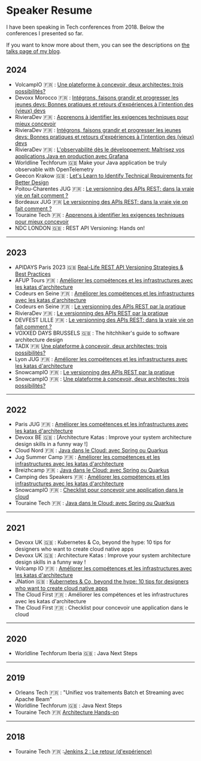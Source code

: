 # Speaker Resume


I have been speaking in Tech conferences from 2018. 
Below the conferences I presented so far.

If you want to know more about them, you can see the descriptions on [the talks page of my blog](/talks).

## 2024

- VolcampIO :fr: : [Une plateforme à concevoir, deux architectes: trois possibilités?](https://www.volcamp.io/talks/24d2t3s1)
- Devoxx Morocco :fr: : [Intégrons, faisons grandir et progresser les jeunes devs: Bonnes pratiques et retours d'expériences à l'intention des (vieux) devs](https://devoxx.ma/speaker/alexandre-touret/)
- RivieraDev :fr: : [Apprenons à identifier les exigences techniques pour mieux concevoir](https://2024.rivieradev.fr/session/219)
- RivieraDev :fr: : [Intégrons, faisons grandir et progresser les jeunes devs: Bonnes pratiques et retours d'expériences à l'intention des (vieux) devs](https://2024.rivieradev.fr/session/258)
- RivieraDev :fr: : [L'observabilité dès le développement: Maîtrisez vos applications Java en production avec Grafana](https://2024.rivieradev.fr/session/205)
- Worldline Techforum :gb: Make your Java application be truly observable with OpenTelemetry
- Geecon Krakow :gb: : [Let's Learn to Identify Technical Requirements for Better Design](https://2024.geecon.org/schedule-day2/)
- Poitou-Charentes JUG :fr: : [Le versionning des APIs REST: dans la vraie vie on fait comment ?](https://www.poitoucharentesjug.org/rencontres/versionning-api-rest)
- Bordeaux JUG :fr: [Le versionning des APIs REST: dans la vraie vie on fait comment ?](http://www.bordeauxjug.org/meetings)
- Touraine Tech :fr: : [Apprenons à identifier les exigences techniques pour mieux concevoir](https://2024.touraine.tech/talk/Ecsm2SrwTZWdYHlAFR4b)
- NDC LONDON :gb: : REST API Versioning: Hands on!

___

## 2023

- APIDAYS Paris 2023 :gb: [Real-Life REST API Versioning Strategies & Best Practices](https://www.apidays.global/paris2023/)
- AFUP Tours :fr: : [Améliorer les compétences et les infrastructures avec les katas d'architecture](https://tours.afup.org/2023/12/21/retrospective-2023/)
- Codeurs en Seine :fr: : [Améliorer les compétences et les infrastructures avec les katas d'architecture](https://archives-codeurs-en-seine.netlify.app/archive-2023/2023/programme/ameliorer-les-competences-et-les-infrastructures-avec-les-katas-darchitecture)
- Codeurs en Seine :fr: : [Le versionning des APIs REST par la pratique](https://archives-codeurs-en-seine.netlify.app/archive-2023/2023/programme/atelier-le-versionning-des-apis-rest-par-la-pratique)
- RivieraDev :fr: : [Le versionning des APIs REST par la pratique](https://2023.rivieradev.fr/session/1134)
- DEVFEST LILLE :fr: : [Le versionning des APIs REST: dans la vraie vie on fait comment ?](https://devfest-lille-2023.web.app/speaker-page-bzA5gGJEX8O2NAvaYvM7apE3NUe2/)
- VOXXED DAYS BRUSSELS :gb: : The hitchhiker's guide to software architecture design
- TADX :fr: [Une plateforme à concevoir, deux architectes: trois possibilités?](https://www.tadx.fr/2023-03-21-36-eme-event)
- Lyon JUG :fr: : [Améliorer les compétences et les infrastructures avec les katas d'architecture](https://lyonjug.org/2023/02/21/architecture-katas-and-microservices.html)
- SnowcampIO :fr: : [Le versionning des APIs REST par la pratique](https://snowcamp2023.sched.com/event/1EOvm/le-versionning-des-apis-rest-par-la-pratique)
- SnowcampIO :fr: : [Une plateforme à concevoir, deux architectes: trois possibilités?](https://snowcamp2023.sched.com/event/1EOw4/une-plateforme-a-concevoir-deux-architectes-trois-possibilites)

___

## 2022

- Paris JUG :fr: : [Améliorer les compétences et les infrastructures avec les katas d'architecture](https://parisjug.org/xwiki/wiki/oldversion/view/Meeting/20221108)
- Devoxx BE  :gb: : [Architecture Katas : Improve your system architecture design skills in a funny way !]
- Cloud Nord :fr: :  [Java dans le Cloud: avec Spring ou Quarkus](https://cloudnord.fr/page20993016.html#rec468946901)
- Jug Summer Camp :fr: : [Améliorer les compétences et les infrastructures avec les katas d'architecture](https://www.jugsummercamp.org/edition/13/presentations/M4PStUHdf6GaOqfOlwOt)
- Breizhcamp :fr: :  [Java dans le Cloud: avec Spring ou Quarkus](https://2022.breizhcamp.org/conference/programme/)
- Camping des Speakers :fr: : [Améliorer les compétences et les infrastructures avec les katas d'architecture](https://2022.camping-speakers.fr/sessions/ameliorer_les_competences_et_les_infrastructures_avec_les_katas_darchitecture/)
- SnowcampIO  :fr: :  [Checklist pour concevoir une application dans le cloud](https://snowcamp2022.sched.com/event/qHP8/checklist-pour-concevoir-une-application-dans-le-cloud-10-conseils-a-lattention-des-concepteurs-et-architectes)
- Touraine Tech :fr: : [Java dans le Cloud: avec Spring ou Quarkus](https://2022.touraine.tech/talk/viqWI7wZa2jpPUo1Vy8y)

___

## 2021

- Devoxx UK :gb: : Kubernetes & Co, beyond the hype: 10 tips for designers who want to create cloud native apps
- Devoxx UK :gb: : Architecture Katas : Improve your system architecture design skills in a funny way !
- Volcamp IO :fr: : [Améliorer les compétences et les infrastructures avec les katas d'architecture](https://2021.volcamp.io/talks/21d2t1s5)
- JNation :gb: : [Kubernetes & Co, beyond the hype: 10 tips for designers who want to create cloud native apps](https://2021.jnation.pt/schedule/)
- The Cloud First :fr: : Améliorer les compétences et les infrastructures avec les katas d'architecture
- The Cloud First :fr: : Checklist pour concevoir une application dans le cloud

___

## 2020

- Worldline Techforum Iberia :gb: : Java Next Steps

___

## 2019

- Orleans Tech :fr: : "Unifiez vos traitements Batch et Streaming avec Apache Beam"
- Worldline Techforum :uk: : Java Next Steps
- Touraine Tech :fr:  [Architecture Hands-on](https://2019.touraine.tech/talk/S9ZLyJUENzGxFWPwUEfz)

___

## 2018

- Touraine Tech :fr: :[Jenkins 2 : Le retour (d'expérience)](https://2018.touraine.tech/agenda.html#2506)



